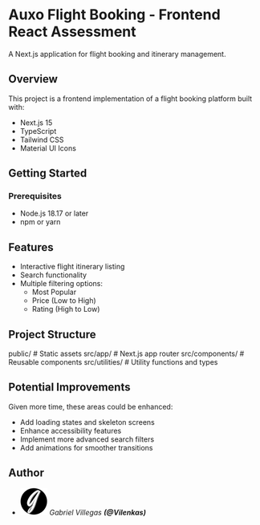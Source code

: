 # Auxo Flight Booking - Frontend React Assessment

A Next.js application for flight booking and itinerary management.

## Overview

This project is a frontend implementation of a flight booking platform built with:

- Next.js 15
- TypeScript
- Tailwind CSS
- Material UI Icons

## Getting Started

### Prerequisites

- Node.js 18.17 or later
- npm or yarn

## Features

- Interactive flight itinerary listing
- Search functionality
- Multiple filtering options:
  - Most Popular
  - Price (Low to High)
  - Rating (High to Low)

## Project Structure

public/ # Static assets
src/app/ # Next.js app router
src/components/ # Reusable components
src/utilities/ # Utility functions and types

## Potential Improvements

Given more time, these areas could be enhanced:

- Add loading states and skeleton screens
- Enhance accessibility features
- Implement more advanced search filters
- Add animations for smoother transitions

## Author

- ![G-Logo](/svg/G-Logo.svg) _Gabriel Villegas **(@Vilenkas)**_